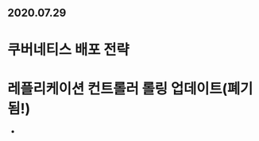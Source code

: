 2020.07.29
--------

쿠버네티스 배포 전략
================

레플리케이션 컨트롤러 롤링 업데이트(폐기됨!)
==================================

* 
